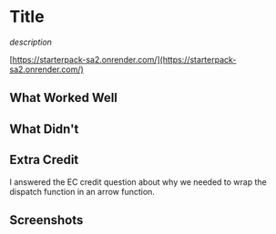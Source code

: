# Title

*description*

[https://starterpack-sa2.onrender.com/](https://starterpack-sa2.onrender.com/)

## What Worked Well

## What Didn't

## Extra Credit
I answered the EC credit question about why we needed to wrap the dispatch function in an arrow function.

## Screenshots
